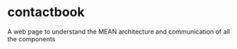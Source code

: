 # contactbook
A web page to understand the MEAN architecture and communication of all the components

